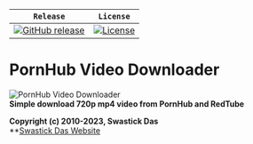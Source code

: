 | **`Release`** | **`License`** |
|-------------------|---------------|
|[![GitHub release](https://img.shields.io/badge/Release-v1.0-blue.svg)](https://github.com/Alexell/PHub-Video-Downloader/releases) | [![License](https://img.shields.io/badge/License-GPLv3-blue.svg)](https://github.com/Alexell/PHub-Video-Downloader/blob/master/LICENSE) |

# PornHub Video Downloader 
![PornHub Video Downloader](https://alexell.ru/wp-content/uploads/2018/07/phub_downloader.jpg)  
**Simple download 720p mp4 video from PornHub and RedTube**  

**Copyright (c) 2010-2023, Swastick Das**  
**[Swastick Das Website](https://alexell.ru/soft/other/phub-video-downloader-pornhub-redtube.html#)
